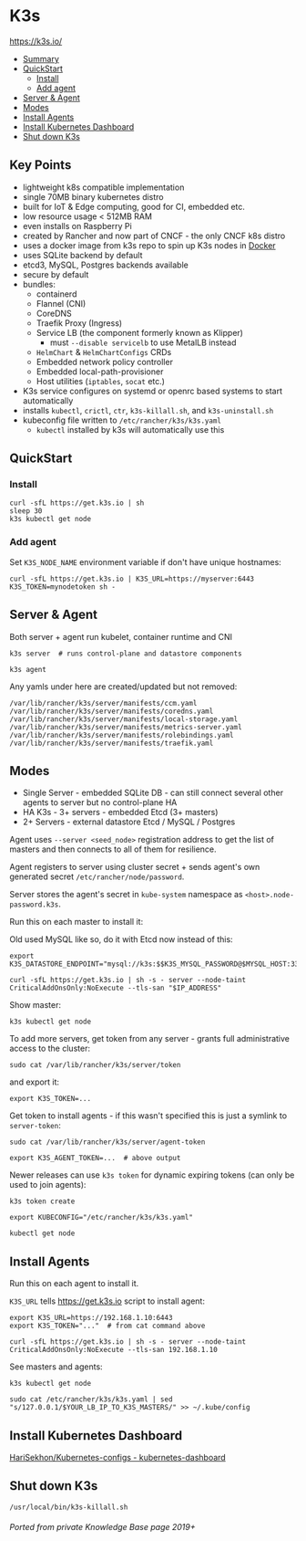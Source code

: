 # K3s

<https://k3s.io/>

<!-- INDEX_START -->
- [Summary](#summary)
- [QuickStart](#quickstart)
  - [Install](#install)
  - [Add agent](#add-agent)
- [Server & Agent](#server--agent)
- [Modes](#modes)
- [Install Agents](#install-agents)
- [Install Kubernetes Dashboard](#install-kubernetes-dashboard)
- [Shut down K3s](#shut-down-k3s)
<!-- INDEX_END -->

## Key Points

- lightweight k8s compatible implementation
- single 70MB binary kubernetes distro
- built for IoT & Edge computing, good for CI, embedded etc.
- low resource usage < 512MB RAM
- even installs on Raspberry Pi
- created by Rancher and now part of CNCF - the only CNCF k8s distro
- uses a docker image from k3s repo to spin up K3s nodes in [Docker](docker.md)
- uses SQLite backend by default
- etcd3, MySQL, Postgres backends available
- secure by default
- bundles:
  - containerd
  - Flannel (CNI)
  - CoreDNS
  - Traefik Proxy (Ingress)
  - Service LB (the component formerly known as Klipper)
    - must `--disable servicelb` to use MetalLB instead
  - `HelmChart` & `HelmChartConfigs` CRDs
  - Embedded network policy controller
  - Embedded local-path-provisioner
  - Host utilities (`iptables`, `socat` etc.)
- K3s service configures on systemd or openrc based systems to start automatically
- installs `kubectl`, `crictl`, `ctr`, `k3s-killall.sh`, and `k3s-uninstall.sh`
- kubeconfig file written to `/etc/rancher/k3s/k3s.yaml`
  - `kubectl` installed by k3s will automatically use this

## QuickStart

### Install

```shell
curl -sfL https://get.k3s.io | sh
sleep 30
k3s kubectl get node
```

### Add agent

Set `K3S_NODE_NAME` environment variable if don't have unique hostnames:

```shell
curl -sfL https://get.k3s.io | K3S_URL=https://myserver:6443 K3S_TOKEN=mynodetoken sh -
```

## Server & Agent

Both server + agent run kubelet, container runtime and CNI

```shell
k3s server  # runs control-plane and datastore components
```
```shell
k3s agent
```

Any yamls under here are created/updated but not removed:

```
/var/lib/rancher/k3s/server/manifests/ccm.yaml
/var/lib/rancher/k3s/server/manifests/coredns.yaml
/var/lib/rancher/k3s/server/manifests/local-storage.yaml
/var/lib/rancher/k3s/server/manifests/metrics-server.yaml
/var/lib/rancher/k3s/server/manifests/rolebindings.yaml
/var/lib/rancher/k3s/server/manifests/traefik.yaml
```

## Modes

- Single Server - embedded SQLite DB - can still connect several other agents to server but no control-plane HA
- HA K3s - 3+ servers - embedded Etcd (3+ masters)
- 2+ Servers - external datastore Etcd / MySQL / Postgres

Agent uses `--server <seed_node>` registration address to get the list of masters and then connects to all of them for resilience.

Agent registers to server using cluster secret + sends agent's own generated secret `/etc/rancher/node/password`.

Server stores the agent's secret in `kube-system` namespace as `<host>.node-password.k3s`.

Run this on each master to install it:

Old used MySQL like so, do it with Etcd now instead of this:

```shell
export K3S_DATASTORE_ENDPOINT="mysql://k3s:$$K3S_MYSQL_PASSWORD@$MYSQL_HOST:3306/k3s"
```

```shell
curl -sfL https://get.k3s.io | sh -s - server --node-taint CriticalAddOnsOnly:NoExecute --tls-san "$IP_ADDRESS"
```

Show master:

```shell
k3s kubectl get node
```

To add more servers, get token from any server - grants full administrative access to the cluster:

```shell
sudo cat /var/lib/rancher/k3s/server/token
```

and export it:

```shell
export K3S_TOKEN=...
```

Get token to install agents - if this wasn't specified this is just a symlink to `server-token`:
```shell
sudo cat /var/lib/rancher/k3s/server/agent-token
```

```shell
export K3S_AGENT_TOKEN=...  # above output
```

Newer releases can use `k3s token` for dynamic expiring tokens (can only be used to join agents):

```shell
k3s token create
```

```shell
export KUBECONFIG="/etc/rancher/k3s/k3s.yaml"
```
```shell
kubectl get node
```

## Install Agents

Run this on each agent to install it.

`K3S_URL` tells https://get.k3s.io script to install agent:

```shell
export K3S_URL=https://192.168.1.10:6443
export K3S_TOKEN="..."  # from cat command above
```

```shell
curl -sfL https://get.k3s.io | sh -s - server --node-taint CriticalAddOnsOnly:NoExecute --tls-san 192.168.1.10
```

See masters and agents:

```shell
k3s kubectl get node
```

```shell
sudo cat /etc/rancher/k3s/k3s.yaml | sed "s/127.0.0.1/$YOUR_LB_IP_TO_K3S_MASTERS/" >> ~/.kube/config
```

## Install Kubernetes Dashboard

[HariSekhon/Kubernetes-configs - kubernetes-dashboard](https://github.com/HariSekhon/Kubernetes-configs/blob/master/kubernetes-dashboard/)

## Shut down K3s

```shell
/usr/local/bin/k3s-killall.sh
```

###### Ported from private Knowledge Base page 2019+
